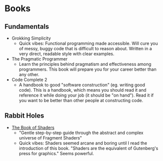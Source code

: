 # Books
## Fundamentals
- Grokking Simplicity
  - Quick vibes: Functional programming made accessible. Will cure you of messy, buggy code that is difficult to reason about. Written in a very direct, readable style with clear examples.
- The Pragmatic Programmer
  - Learn the principles behind pragmatism and effectiveness among programmers. This book will prepare you for your career better than any other.
- Code Complete 2
  - A handbook to good "software construction" (eg. writing good code). This is a handbook, which means you should read it and reference it while doing your job (it should be "on hand"). Read it if you want to be better than other people at constructing code.

## Rabbit Holes
- [The Book of Shaders](https://thebookofshaders.com/)
  - "Gentle step-by-step guide through the abstract and complex universe of Fragment Shaders"
  - Quick vibes: Shaders seemed arcane and boring until I read the introduction of this book. "Shaders are the equivalent of Gutenberg's press for graphics." Seems powerful.
  
  
